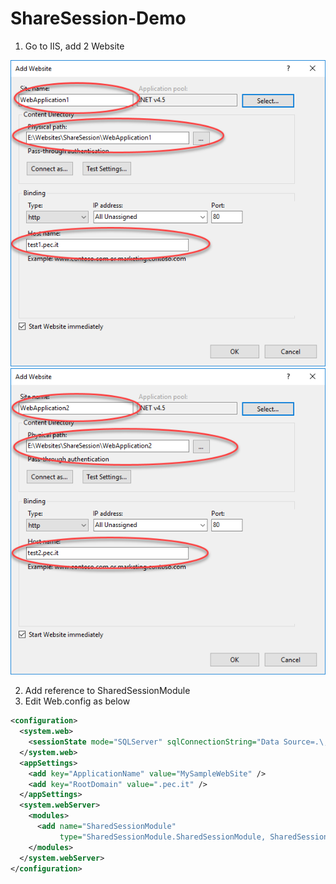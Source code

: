 # ShareSession-Demo

 1. Go to IIS, add 2 Website
 
 ![WebApplication1](/Images/WebApplication1.png?raw=true "WebApplication1")
 ![WebApplication2](/Images/WebApplication2.png?raw=true "WebApplication2")
 
 2. Add reference to SharedSessionModule
 3. Edit Web.config as below
 
```xml
<configuration>
  <system.web>
    <sessionState mode="SQLServer" sqlConnectionString="Data Source=.\;User ID=sa;Password=Password12!;" />
  </system.web>
  <appSettings>
    <add key="ApplicationName" value="MySampleWebSite" />
    <add key="RootDomain" value=".pec.it" />
  </appSettings>
  <system.webServer>
    <modules>
      <add name="SharedSessionModule"
           type="SharedSessionModule.SharedSessionModule, SharedSessionModule, Version=1.0.0.0, Culture=neutral" />
    </modules>
  </system.webServer>
</configuration>
```
